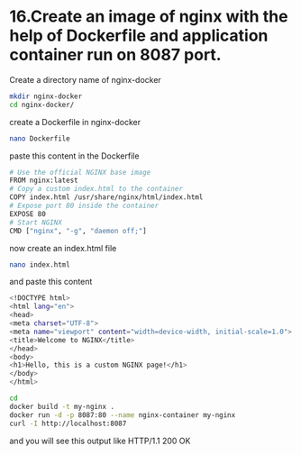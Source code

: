 # 16.Create an image of nginx with the help of Dockerfile and application container run on 8087 port.
Create a directory name of nginx-docker

```sh
mkdir nginx-docker
cd nginx-docker/
```
create a Dockerfile in nginx-docker
```sh
nano Dockerfile 
```
paste this content in the Dockerfile
```sh
# Use the official NGINX base image
FROM nginx:latest
# Copy a custom index.html to the container
COPY index.html /usr/share/nginx/html/index.html
# Expose port 80 inside the container
EXPOSE 80
# Start NGINX
CMD ["nginx", "-g", "daemon off;"]  
```
now create an index.html file
```sh
nano index.html 
```
and paste this content
```sh
<!DOCTYPE html>
<html lang="en">
<head>
<meta charset="UTF-8">
<meta name="viewport" content="width=device-width, initial-scale=1.0">
<title>Welcome to NGINX</title>
</head>
<body>
<h1>Hello, this is a custom NGINX page!</h1>
</body>
</html>  
```
```sh
cd
docker build -t my-nginx .
docker run -d -p 8087:80 --name nginx-container my-nginx
curl -I http://localhost:8087
```
and you will see this output like HTTP/1.1 200 OK


